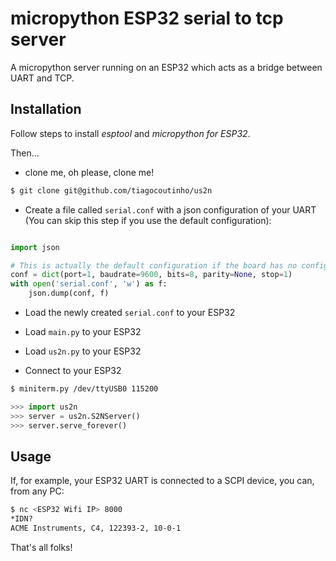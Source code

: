 # micropython ESP32 serial to tcp server

A micropython server running on an ESP32 which acts as a bridge
between UART and TCP.

## Installation

Follow steps to install *esptool* and *micropython for ESP32*.

Then...

* clone me, oh please, clone me!

```bash
$ git clone git@github.com/tiagocoutinho/us2n
```

* Create a file called `serial.conf` with a json configuration of your UART
  (You can skip this step if you use the default configuration):

```python

import json

# This is actually the default configuration if the board has no config
conf = dict(port=1, baudrate=9600, bits=8, parity=None, stop=1)
with open('serial.conf', 'w') as f:
    json.dump(conf, f)

```

* Load the newly created `serial.conf` to your ESP32

* Load `main.py` to your ESP32

* Load `us2n.py` to your ESP32

* Connect to your ESP32

```bash
$ miniterm.py /dev/ttyUSB0 115200
```

```python
>>> import us2n
>>> server = us2n.S2NServer()
>>> server.serve_forever()
```

## Usage

If, for example, your ESP32 UART is connected to a SCPI device,
you can, from any PC:

```bash
$ nc <ESP32 Wifi IP> 8000
*IDN?
ACME Instruments, C4, 122393-2, 10-0-1

```

That's all folks!
